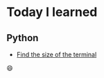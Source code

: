 # Today I learned

## Python
* [Find the size of the terminal](python/python/find-terminal-size.md)

:smile:
